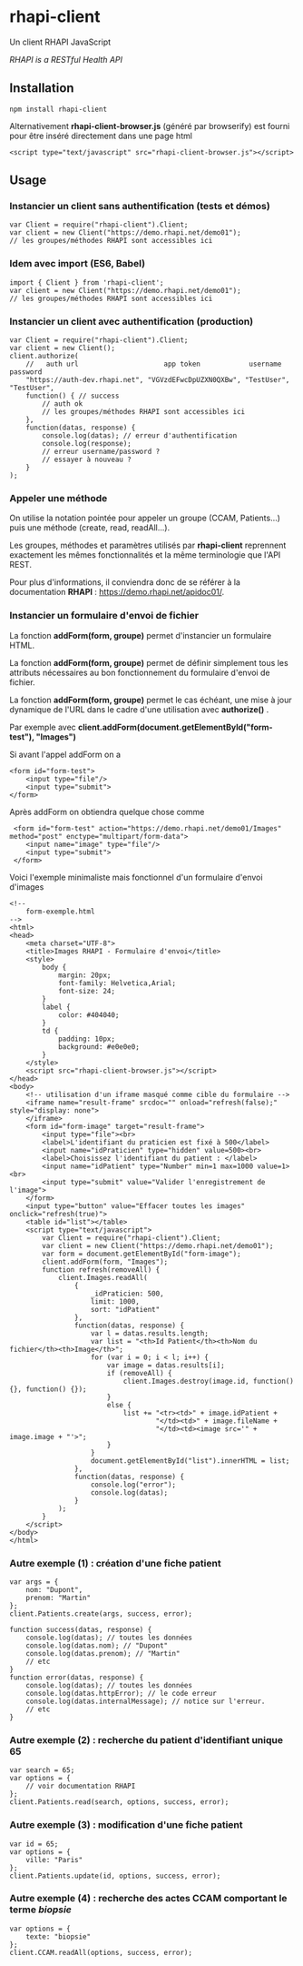 # rhapi-client

Un client RHAPI JavaScript

*RHAPI is a RESTful Health API*

## Installation

    npm install rhapi-client

Alternativement **rhapi-client-browser.js** (généré par browserify) est fourni pour être inséré directement dans une page html

    <script type="text/javascript" src="rhapi-client-browser.js"></script>

## Usage

### Instancier un client sans authentification (tests et démos)

    var Client = require("rhapi-client").Client;
    var client = new Client("https://demo.rhapi.net/demo01");
    // les groupes/méthodes RHAPI sont accessibles ici

### Idem avec import (ES6, Babel)

    import { Client } from 'rhapi-client';
    var client = new Client("https://demo.rhapi.net/demo01");
    // les groupes/méthodes RHAPI sont accessibles ici
    
### Instancier un client avec authentification (production)

    var Client = require("rhapi-client").Client;
    var client = new Client();
    client.authorize(
        //   auth url                     app token            username    password
        "https://auth-dev.rhapi.net", "VGVzdEFwcDpUZXN0QXBw", "TestUser", "TestUser",
        function() { // success
            // auth ok
            // les groupes/méthodes RHAPI sont accessibles ici
        },
        function(datas, response) {
            console.log(datas); // erreur d'authentification
            console.log(response);
            // erreur username/password ?
            // essayer à nouveau ?
        }
    );


### Appeler une méthode

On utilise la notation pointée pour appeler un groupe (CCAM, Patients...) puis une méthode (create, read, readAll...).

Les groupes, méthodes et paramètres utilisés par **rhapi-client** reprennent exactement les mêmes fonctionnalités et la même terminologie que l'API REST.

Pour plus d'informations, il conviendra donc de se référer à la documentation **RHAPI** : https://demo.rhapi.net/apidoc01/.

### Instancier un formulaire d'envoi de fichier

La fonction **addForm(form, groupe)** permet d'instancier un formulaire HTML.

La fonction **addForm(form, groupe)** permet de définir simplement tous les attributs nécessaires au bon fonctionnement du formulaire d'envoi de fichier.

La fonction **addForm(form, groupe)** permet le cas échéant, une mise à jour dynamique de l'URL dans le cadre d'une utilisation avec **authorize()** .

Par exemple avec **client.addForm(document.getElementById("form-test"), "Images")**

Si avant l'appel addForm on a

    <form id="form-test"> 
        <input type="file"/>
        <input type="submit">
    </form>

Après addForm on obtiendra quelque chose comme

     <form id="form-test" action="https://demo.rhapi.net/demo01/Images" method="post" enctype="multipart/form-data"> 
        <input name="image" type="file"/>
        <input type="submit">
     </form>
     
Voici l'exemple minimaliste mais fonctionnel d'un formulaire d'envoi d'images

    <!-- 
        form-exemple.html
    -->
    <html>
    <head>
        <meta charset="UTF-8"> 
        <title>Images RHAPI - Formulaire d'envoi</title>
        <style>
            body {
                margin: 20px;
                font-family: Helvetica,Arial;
                font-size: 24;
            }
            label {
                color: #404040;
            }
            td {
                padding: 10px;
                background: #e0e0e0;
            }
        </style>
        <script src="rhapi-client-browser.js"></script>
    </head>
    <body>
        <!-- utilisation d'un iframe masqué comme cible du formulaire -->
        <iframe name="result-frame" srcdoc="" onload="refresh(false);" style="display: none">
        </iframe>
        <form id="form-image" target="result-frame">
            <input type="file"><br>
            <label>L'identifiant du praticien est fixé à 500</label>
            <input name="idPraticien" type="hidden" value=500><br>
            <label>Choisissez l'identifiant du patient : </label>
            <input name="idPatient" type="Number" min=1 max=1000 value=1><br>
            <input type="submit" value="Valider l'enregistrement de l'image">
        </form>
        <input type="button" value="Effacer toutes les images" onclick="refresh(true)">
        <table id="list"></table>
        <script type="text/javascript">
            var Client = require("rhapi-client").Client;
            var client = new Client("https://demo.rhapi.net/demo01");
            var form = document.getElementById("form-image");
            client.addForm(form, "Images");
            function refresh(removeAll) {
                client.Images.readAll(
                    {
                        _idPraticien: 500,
                        limit: 1000,
                        sort: "idPatient"
                    },
                    function(datas, response) {
                        var l = datas.results.length;
                        var list = "<th>Id Patient</th><th>Nom du fichier</th><th>Image</th>";
                        for (var i = 0; i < l; i++) {
                            var image = datas.results[i];
                            if (removeAll) {
                                client.Images.destroy(image.id, function() {}, function() {});
                            }
                            else {
                                list += "<tr><td>" + image.idPatient + 
                                        "</td><td>" + image.fileName + 
                                        "</td><td><image src='" + image.image + "'>";
                            }
                        }
                        document.getElementById("list").innerHTML = list;
                    },
                    function(datas, response) {
                        console.log("error");
                        console.log(datas);
                    }
                );
            }
        </script>
    </body>
    </html>


### Autre exemple (1) : création d'une fiche patient

    var args = {  
        nom: "Dupont",  
        prenom: "Martin"  
    };  
    client.Patients.create(args, success, error);

    function success(datas, response) {  
        console.log(datas); // toutes les données  
        console.log(datas.nom); // "Dupont"  
        console.log(datas.prenom); // "Martin"  
        // etc  
    }  
    function error(datas, response) {  
        console.log(datas); // toutes les données  
        console.log(datas.httpError); // le code erreur 
        console.log(datas.internalMessage); // notice sur l'erreur.  
        // etc  
    }


### Autre exemple (2) : recherche du patient d'identifiant unique 65

    var search = 65;  
    var options = {  
        // voir documentation RHAPI
    };  
    client.Patients.read(search, options, success, error);

### Autre exemple (3) : modification d'une fiche patient

    var id = 65;  
    var options = {  
        ville: "Paris"  
    };  
    client.Patients.update(id, options, success, error);


### Autre exemple (4) : recherche des actes CCAM comportant le terme *biopsie*

    var options = {  
        texte: "biopsie"  
    };
    client.CCAM.readAll(options, success, error);
    

